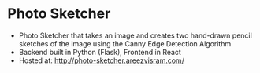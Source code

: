 # Photo Sketcher
- Photo Sketcher that takes an image and creates two hand-drawn pencil sketches of the image using the Canny Edge Detection Algorithm
- Backend built in Python (Flask), Frontend in React
- Hosted at: http://photo-sketcher.areezvisram.com/
